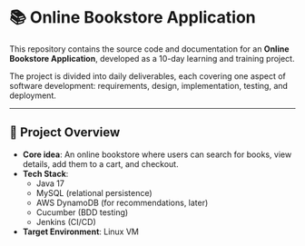 # 📚 Online Bookstore Application

This repository contains the source code and documentation for an **Online Bookstore Application**, developed as a 10-day learning and training project.  

The project is divided into daily deliverables, each covering one aspect of software development: requirements, design, implementation, testing, and deployment.  

---

## 🚀 Project Overview

- **Core idea**: An online bookstore where users can search for books, view details, add them to a cart, and checkout.  
- **Tech Stack**:  
  - Java 17  
  - MySQL (relational persistence)  
  - AWS DynamoDB (for recommendations, later)  
  - Cucumber (BDD testing)  
  - Jenkins (CI/CD)  
- **Target Environment**: Linux VM  
